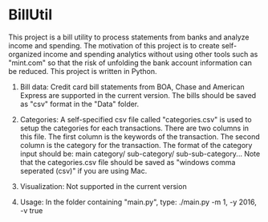 # BillUtil
This project is a bill utility to process statements from banks and analyze income and spending. The motivation of this project is to create self-organized income and spending analytics without using other tools such as "mint.com" so that the risk of unfolding the bank account information can be reduced. This project is written in Python.

1. Bill data:
Credit card bill statements from BOA, Chase and American Express are supported in the current version. The bills should be saved as "csv" format in the "Data" folder.

2. Categories:
A self-specified csv file called "categories.csv" is used to setup the categories for each transactions. There are two columns in this file. The first column is the keywords of the transaction. The second column is the category for the transaction. The format of the category input should be: main category/ sub-category/ sub-sub-category... Note that the categories.csv file should be saved as "windows comma seperated (csv)" if you are using Mac.

3. Visualization:
Not supported in the current version

4. Usage:
In the folder containing "main.py", type: ./main.py -m 1, -y 2016, -v true
